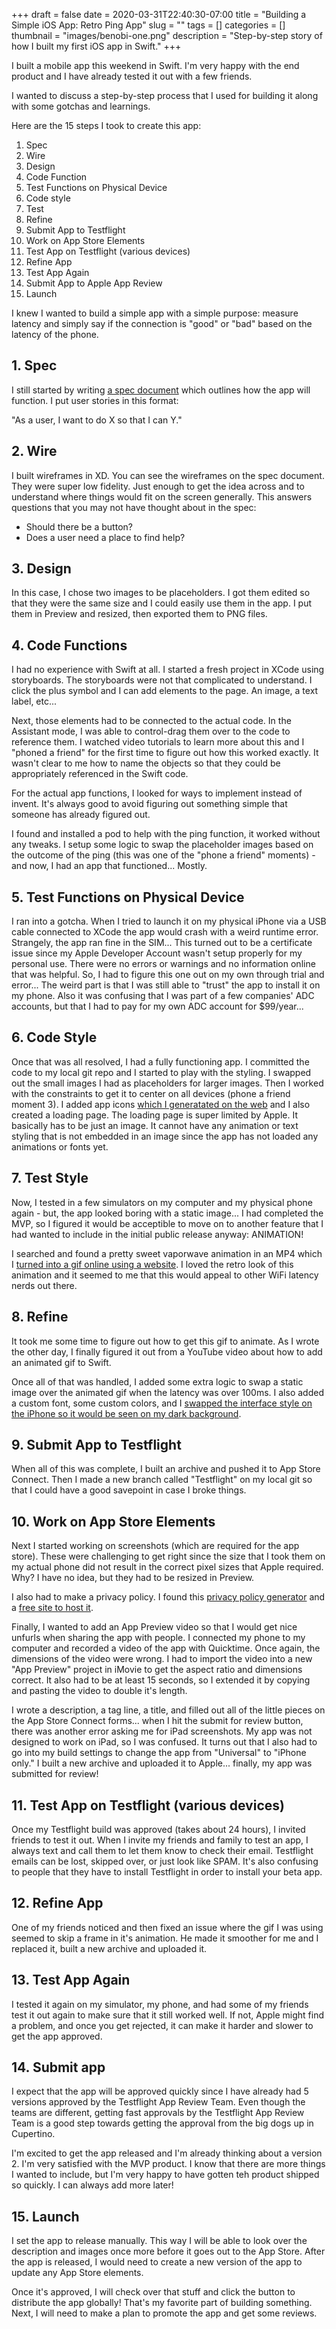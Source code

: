 +++ 
draft = false
date = 2020-03-31T22:40:30-07:00
title = "Building a Simple iOS App: Retro Ping App"
slug = "" 
tags = []
categories = []
thumbnail = "images/benobi-one.png"
description = "Step-by-step story of how I built my first iOS app in Swift."
+++

I built a mobile app this weekend in Swift. I'm very happy with the end product and I have already tested it out with a few friends.

I wanted to discuss a step-by-step process that I used for building it along with some gotchas and learnings. 

Here are the 15 steps I took to create this app:

1. Spec
2. Wire
3. Design
4. Code Function
5. Test Functions on Physical Device
6. Code style
7. Test 
8. Refine 
9. Submit App to Testflight
10. Work on App Store Elements
11. Test App on Testflight (various devices)
12. Refine App
13. Test App Again
14. Submit App to Apple App Review
15. Launch

I knew I wanted to build a simple app with a simple purpose: measure latency and simply say if the connection is "good" or "bad" based on the latency of the phone. 

## 1. Spec
I still started by writing [a spec document](https://docs.google.com/document/d/1rqlgZ5ClwZSInaQxrjPydO7HCDxAnex98CSCuDp4h6w/) which outlines how the app will function. I put user stories in this format:

"As a user, I want to do X so that I can Y." 

## 2. Wire
I built wireframes in XD. You can see the wireframes on the spec document. They were super low fidelity. Just enough to get the idea across and to understand where things would fit on the screen generally. This answers questions that you may not have thought about in the spec: 
 * Should there be a button? 
 * Does a user need a place to find help?

## 3. Design

In this case, I chose two images to be placeholders. I got them edited so that they were the same size and I could easily use them in the app. I put them in Preview and resized, then exported them to PNG files.

## 4. Code Functions

I had no experience with Swift at all. I started a fresh project in XCode using storyboards. The storyboards were not that complicated to understand. I click the plus symbol and I can add elements to the page. An image, a text label, etc... 

Next, those elements had to be connected to the actual code. In the Assistant mode, I was able to control-drag them over to the code to reference them. I watched video tutorials to learn more about this and I "phoned a friend" for the first time to figure out how this worked exactly. It wasn't clear to me how to name the objects so that they could be appropriately referenced in the Swift code.

For the actual app functions, I looked for ways to implement instead of invent. It's always good to avoid figuring out something simple that someone has already figured out. 

I found and installed a pod to help with the ping function, it worked without any tweaks. I setup some logic to swap the placeholder images based on the outcome of the ping (this was one of the "phone a friend" moments) - and now, I had an app that functioned... Mostly.

## 5. Test Functions on Physical Device

I ran into a gotcha. When I tried to launch it on my physical iPhone via a USB cable connected to XCode the app would crash with a weird runtime error. Strangely, the app ran fine in the SIM... This turned out to be a certificate issue since my Apple Developer Account wasn't setup properly for my personal use. There were no errors or warnings and no information online that was helpful. So, I had to figure this one out on my own through trial and error... The weird part is that I was still able to "trust" the app to install it on my phone. Also it was confusing that I was part of a few companies' ADC accounts, but that I had to pay for my own ADC account for $99/year...

## 6. Code Style

Once that was all resolved, I had a fully functioning app. I committed the code to my local git repo and I started to play with the styling. I swapped out the small images I had as placeholders for larger images. Then I worked with the constraints to get it to center on all devices (phone a friend moment 3). I added app icons [which I generatated on the web](https://makeappicon.com/) and I also created a loading page. The loading page is super limited by Apple. It basically has to be just an image. It cannot have any animation or text styling that is not embedded in an image since the app has not loaded any animations or fonts yet. 

## 7. Test Style 

Now, I tested in a few simulators on my computer and my physical phone again - but, the app looked boring with a static image... I had completed the MVP, so I figured it would be acceptible to move on to another feature that I had wanted to include in the initial public release anyway: ANIMATION! 

I searched and found a pretty sweet vaporwave animation in an MP4 which I [turned into a gif online using a website](https://www.onlineconverter.com/mp4-to-gif). I loved the retro look of this animation and it seemed to me that this would appeal to other WiFi latency nerds out there. 

## 8. Refine 

It took me some time to figure out how to get this gif to animate. As I wrote the other day, I finally figured it out from a YouTube video about how to add an animated gif to Swift. 

Once all of that was handled, I added some extra logic to swap a static image over the animated gif when the latency was over 100ms. I also added a custom font, some custom colors, and I [swapped the interface style on the iPhone so it would be seen on my dark background](https://developer.apple.com/documentation/xcode/supporting_dark_mode_in_your_interface/choosing_a_specific_interface_style_for_your_ios_app). 

## 9. Submit App to Testflight

When all of this was complete, I built an archive and pushed it to App Store Connect. Then I made a new branch called "Testflight" on my local git so that I could have a good savepoint in case I broke things. 

## 10. Work on App Store Elements

Next I started working on screenshots (which are required for the app store). These were challenging to get right since the size that I took them on my actual phone did not result in the correct pixel sizes that Apple required. Why? I have no idea, but they had to be resized in Preview.

I also had to make a privacy policy. I found this [privacy policy generator](https://app-privacy-policy-generator.firebaseapp.com/
) and a [free site to host it](https://app.flycricket.com/).

Finally, I wanted to add an App Preview video so that I would get nice unfurls when sharing the app with people. I connected my phone to my computer and recorded a video of the app with Quicktime. Once again, the dimensions of the video were wrong. I had to import the video into a new "App Preview" project in iMovie to get the aspect ratio and dimensions correct. It also had to be at least 15 seconds, so I extended it by copying and pasting the video to double it's length. 

I wrote a description, a tag line, a title, and filled out all of the little pieces on the App Store Connect forms... when I hit the submit for review button, there was another error asking me for iPad screenshots. My app was not designed to work on iPad, so I was confused. It turns out that I also had to go into my build settings to change the app from "Universal" to "iPhone only." I built a new archive and uploaded it to Apple... finally, my app was submitted for review! 

## 11. Test App on Testflight (various devices) 

Once my Testflight build was approved (takes about 24 hours), I invited friends to test it out. When I invite my friends and family to test an app, I always text and call them to let them know to check their email. Testflight emails can be lost, skipped over, or just look like SPAM. It's also confusing to people that they have to install Testflight in order to install your beta app.

## 12. Refine App

One of my friends noticed and then fixed an issue where the gif I was using seemed to skip a frame in it's animation. He made it smoother for me and I replaced it, built a new archive and uploaded it. 

## 13. Test App Again

I tested it again on my simulator, my phone, and had some of my friends test it out again to make sure that it still worked well. If not, Apple might find a problem, and once you get rejected, it can make it harder and slower to get the app approved.

## 14. Submit app

I expect that the app will be approved quickly since I have already had 5 versions approved by the Testflight App Review Team. Even though the teams are different, getting fast approvals by the Testflight App Review Team is a good step towards getting the approval from the big dogs up in Cupertino. 

I'm excited to get the app released and I'm already thinking about a version 2. I'm very satisfied with the MVP product. I know that there are more things I wanted to include, but I'm very happy to have gotten teh product shipped so quickly. I can always add more later! 

## 15. Launch

I set the app to release manually. This way I will be able to look over the description and images once more before it goes out to the App Store. After the app is released, I would need to create a new version of the app to update any App Store elements. 

Once it's approved, I will check over that stuff and click the button to distribute the app globally! That's my favorite part of building something. Next, I will need to make a plan to promote the app and get some reviews.